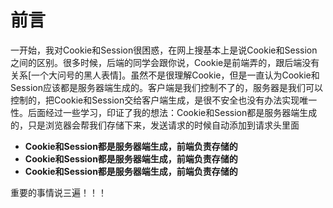 # 前言

一开始，我对Cookie和Session很困惑，在网上搜基本上是说Cookie和Session之间的区别。很多时候，后端的同学会跟你说，Cookie是前端弄的，跟后端没有关系[一个大问号的黑人表情]。虽然不是很理解Cookie，但是一直认为Cookie和Session应该都是服务器端生成的。客户端是我们控制不了的，服务器是我们可以控制的，把Cookie和Session交给客户端生成，是很不安全也没有办法实现唯一性。后面经过一些学习，印证了我的想法：Cookie和Session都是服务器端生成的，只是浏览器会帮我们存储下来，发送请求的时候自动添加到请求头里面

- **Cookie和Session都是服务器端生成，前端负责存储的**
- **Cookie和Session都是服务器端生成，前端负责存储的**
- **Cookie和Session都是服务器端生成，前端负责存储的**

重要的事情说三遍！！！
